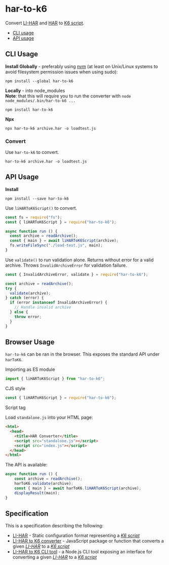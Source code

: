 # har-to-k6

Convert [LI-HAR](li-har.spec.md) and [HAR](https://w3c.github.io/web-performance/specs/HAR/Overview.html) to [K6 script](https://docs.k6.io/docs).

* [CLI usage](#cli-usage)
* [API usage](#api-usage)




## CLI Usage


__Install Globally__ - preferably using [nvm](https://github.com/creationix/nvm) (at least on Unix/Linux systems to avoid filesystem permission issues when using sudo):
```shell
npm install --global har-to-k6
```

__Locally__ - into node_modules\
__Note__: that this will require you to run the converter with `node node_modules/.bin/har-to-k6 ...`
```shell
npm install har-to-k6
```

__Npx__
```shell
npx har-to-k6 archive.har -o loadtest.js
```

###  Convert
Use `har-to-k6` to convert.

```shell
har-to-k6 archive.har -o loadtest.js
```


## API Usage

__Install__

```shell
npm install --save har-to-k6
```

Use `liHARToK6Script()` to convert.

```js
const fs = require("fs");
const { liHARToK6Script } = require("har-to-k6");

async function run () {
  const archive = readArchive();
  const { main } = await liHARToK6Script(archive);
  fs.writeFileSync("./load-test.js", main);
}
```

Use `validate()` to run validation alone. Returns without error for a valid
archive. Throws `InvalidArchiveError` for validation failure.

```js
const { InvalidArchiveError, validate } = require("har-to-k6");

const archive = readArchive();
try {
  validate(archive);
} catch (error) {
  if (error instanceof InvalidArchiveError) {
    // Handle invalid archive
  } else {
    throw error;
  }
}
```

## Browser Usage

`har-to-k6` can be ran in the browser. This exposes the standard
API under `harToK6`.


Importing as ES module
```javascript
import { liHARToK6Script } from "har-to-k6";
```
CJS style
```javascript
const { liHARToK6Script } = require("har-to-k6");
```

Script tag

Load `standalone.js` into your HTML page:

```html
<html>
  <head>
    <title>HAR Converter</title>
    <script src="standalone.js"></script>
    <script src="index.js"></script>
  </head>
</html>
```

The API is available:

```js
async function run () {
    const archive = readArchive();
    harToK6.validate(archive);
    const { main } = await harToK6.liHARToK6Script(archive);
    displayResult(main);
}
```

## Specification

This is a specification describing the following:
- [LI-HAR](li-har.spec.md) - Static configuration format representing a
  [_K6 script_](https://docs.k6.io/docs)
- [LI-HAR to K6 converter](converter.spec.md) - JavaScript package or function
  that converts a given [_LI-HAR_](li-har.spec.md) to a
  [_K6 script_](https://docs.k6.io/docs)
- [LI-HAR to K6 CLI tool](cli-tool.spec.md) - a Node.js CLI tool exposing an
  interface for converting a given [_LI-HAR_](li-har.spec.md) to a
  [_K6 script_](https://docs.k6.io/docs)
